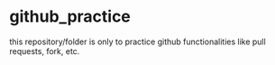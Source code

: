 # github_practice
this repository/folder is only to practice github functionalities like pull requests, fork, etc.
